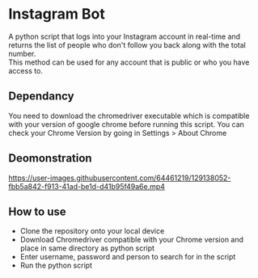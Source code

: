 # Instagram Bot
A python script that logs into your Instagram account in real-time and returns the list of people who don't follow you back along with the total number.<br>
This method can be used for any account that is public or who you have access to.

## Dependancy
You need to download the chromedriver executable which is compatible with your version of google chrome before running this script.
You can check your Chrome Version by going in Settings > About Chrome

## Deomonstration
https://user-images.githubusercontent.com/64461219/129138052-fbb5a842-f913-41ad-be1d-d41b95f49a6e.mp4

## How to use
- Clone the repository onto your local device
- Download Chromedriver compatible with your Chrome version and place in same directory as python script
- Enter username, password and person to search for in the script
- Run the python script
